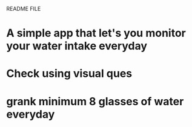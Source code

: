 README FILE

# A simple app that let's you monitor your water intake everyday
# Check using visual ques
# grank minimum 8 glasses of water everyday
